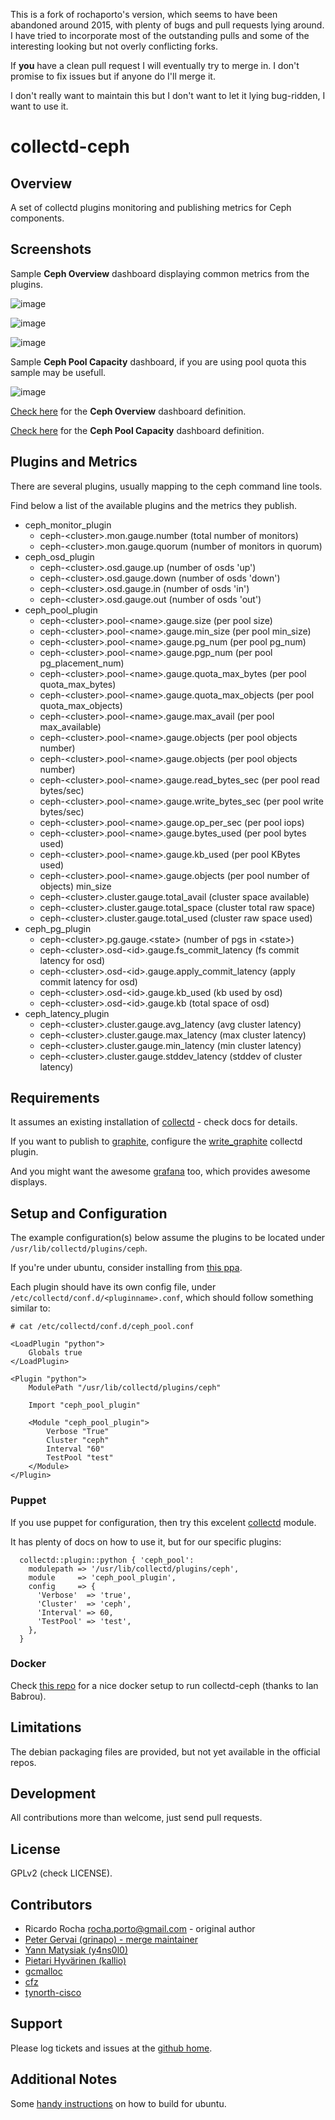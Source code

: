 This is a fork of rochaporto's version, which seems to have been abandoned 
around 2015, with plenty of bugs and pull requests lying around. I have tried
to incorporate most of the outstanding pulls and some of the interesting looking 
but not overly conflicting forks.

If __you__ have a clean pull request I will eventually try to merge in. I don't
promise to fix issues but if anyone do I'll merge it.

I don't really want to maintain this but I don't want to let it lying bug-ridden,
I want to use it. 


collectd-ceph
==================

## Overview

A set of collectd plugins monitoring and publishing metrics for Ceph components.

## Screenshots

Sample __Ceph Overview__ dashboard displaying common metrics from the plugins.

![image](public/ceph-overview.png)

![image](public/ceph-overview1.png)

![image](public/ceph-overview2.png)

Sample __Ceph Pool Capacity__ dashboard, if you are using pool quota this sample may be usefull.

![image](public/ceph-pool-capacity.png)

[Check here](grafana/ceph-overview.json) for the __Ceph Overview__ dashboard definition.

[Check here](grafana/ceph-pool-capacity.json) for the __Ceph Pool Capacity__ dashboard definition.

## Plugins and Metrics

There are several plugins, usually mapping to the ceph command line tools.

Find below a list of the available plugins and the metrics they publish.

* ceph_monitor_plugin
  * ceph-&lt;cluster>.mon.gauge.number (total number of monitors)
  * ceph-&lt;cluster>.mon.gauge.quorum (number of monitors in quorum)
* ceph_osd_plugin
  * ceph-&lt;cluster>.osd.gauge.up (number of osds 'up')
  * ceph-&lt;cluster>.osd.gauge.down (number of osds 'down')
  * ceph-&lt;cluster>.osd.gauge.in (number of osds 'in')
  * ceph-&lt;cluster>.osd.gauge.out (number of osds 'out')
* ceph_pool_plugin
  * ceph-&lt;cluster>.pool-&lt;name>.gauge.size (per pool size)
  * ceph-&lt;cluster>.pool-&lt;name>.gauge.min_size (per pool min_size)
  * ceph-&lt;cluster>.pool-&lt;name>.gauge.pg_num (per pool pg_num)
  * ceph-&lt;cluster>.pool-&lt;name>.gauge.pgp_num (per pool pg_placement_num)
  * ceph-&lt;cluster>.pool-&lt;name>.gauge.quota_max_bytes (per pool quota_max_bytes)
  * ceph-&lt;cluster>.pool-&lt;name>.gauge.quota_max_objects (per pool quota_max_objects)
  * ceph-&lt;cluster>.pool-&lt;name>.gauge.max_avail (per pool max_available)
  * ceph-&lt;cluster>.pool-&lt;name>.gauge.objects (per pool objects number)
  * ceph-&lt;cluster>.pool-&lt;name>.gauge.objects (per pool objects number)
  * ceph-&lt;cluster>.pool-&lt;name>.gauge.read_bytes_sec (per pool read bytes/sec)
  * ceph-&lt;cluster>.pool-&lt;name>.gauge.write_bytes_sec (per pool write bytes/sec)
  * ceph-&lt;cluster>.pool-&lt;name>.gauge.op_per_sec (per pool iops)
  * ceph-&lt;cluster>.pool-&lt;name>.gauge.bytes_used (per pool bytes used)
  * ceph-&lt;cluster>.pool-&lt;name>.gauge.kb_used (per pool KBytes used)
  * ceph-&lt;cluster>.pool-&lt;name>.gauge.objects (per pool number of objects)
  min_size
  * ceph-&lt;cluster>.cluster.gauge.total_avail (cluster space available)
  * ceph-&lt;cluster>.cluster.gauge.total_space (cluster total raw space)
  * ceph-&lt;cluster>.cluster.gauge.total_used (cluster raw space used)
* ceph_pg_plugin
  * ceph-&lt;cluster>.pg.gauge.&lt;state> (number of pgs in &lt;state>)
  * ceph-&lt;cluster>.osd-&lt;id>.gauge.fs_commit_latency (fs commit latency for osd)
  * ceph-&lt;cluster>.osd-&lt;id>.gauge.apply_commit_latency (apply commit latency for osd)
  * ceph-&lt;cluster>.osd-&lt;id>.gauge.kb_used (kb used by osd)
  * ceph-&lt;cluster>.osd-&lt;id>.gauge.kb (total space of osd)
* ceph_latency_plugin
  * ceph-&lt;cluster>.cluster.gauge.avg_latency (avg cluster latency)
  * ceph-&lt;cluster>.cluster.gauge.max_latency (max cluster latency)
  * ceph-&lt;cluster>.cluster.gauge.min_latency (min cluster latency)
  * ceph-&lt;cluster>.cluster.gauge.stddev_latency (stddev of cluster latency)

## Requirements

It assumes an existing installation of [collectd](http://collectd.org/documentation.shtml) - check docs for details.

If you want to publish to [graphite](http://graphite.readthedocs.org/), configure 
the [write_graphite](https://collectd.org/wiki/index.php/Plugin:Write_Graphite) collectd plugin.

And you might want the awesome [grafana](http://grafana.org) too, which provides awesome displays.

## Setup and Configuration

The example configuration(s) below assume the plugins to be located under `/usr/lib/collectd/plugins/ceph`.

If you're under ubuntu, consider installing from [this ppa](https://launchpad.net/~rocha-porto/+archive/collectd).

Each plugin should have its own config file, under `/etc/collectd/conf.d/<pluginname>.conf`, which
should follow something similar to:
```
# cat /etc/collectd/conf.d/ceph_pool.conf

<LoadPlugin "python">
    Globals true
</LoadPlugin>

<Plugin "python">
    ModulePath "/usr/lib/collectd/plugins/ceph"

    Import "ceph_pool_plugin"

    <Module "ceph_pool_plugin">
        Verbose "True"
        Cluster "ceph"
        Interval "60"
        TestPool "test"
    </Module>
</Plugin>
```

### Puppet

If you use puppet for configuration, then try this excelent [collectd](https://github.com/pdxcat/puppet-module-collectd) module.

It has plenty of docs on how to use it, but for our specific plugins:
```
  collectd::plugin::python { 'ceph_pool':
    modulepath => '/usr/lib/collectd/plugins/ceph',
    module     => 'ceph_pool_plugin',
    config     => {
      'Verbose'  => 'true',
      'Cluster'  => 'ceph',
      'Interval' => 60,
      'TestPool' => 'test',
    },
  }
```

### Docker

Check [this repo](https://github.com/y4ns0l0/ceph-collectd-graphite) for a nice docker setup to run collectd-ceph (thanks to Ian Babrou).

## Limitations

The debian packaging files are provided, but not yet available in the official repos.

## Development

All contributions more than welcome, just send pull requests.

## License

GPLv2 (check LICENSE).

## Contributors

* Ricardo Rocha <rocha.porto@gmail.com> - original author
* [Peter Gervai (grinapo) - merge maintainer](https://github.com/grinapo)
* [Yann Matysiak (y4ns0l0)](https://github.com/y4ns0l0)
* [Pietari Hyvärinen (kallio)](https://github.com/kallio)
* [gcmalloc](https://github.com/gcmalloc)
* [cfz](https://github.com/cfz)
* [tynorth-cisco](https://github.com/tynorth-cisco)

## Support

Please log tickets and issues at the [github home](https://github.com/grinapo/collectd-ceph/issues).

## Additional Notes

Some [handy instructions](docs/ubuntu.md) on how to build for ubuntu.
